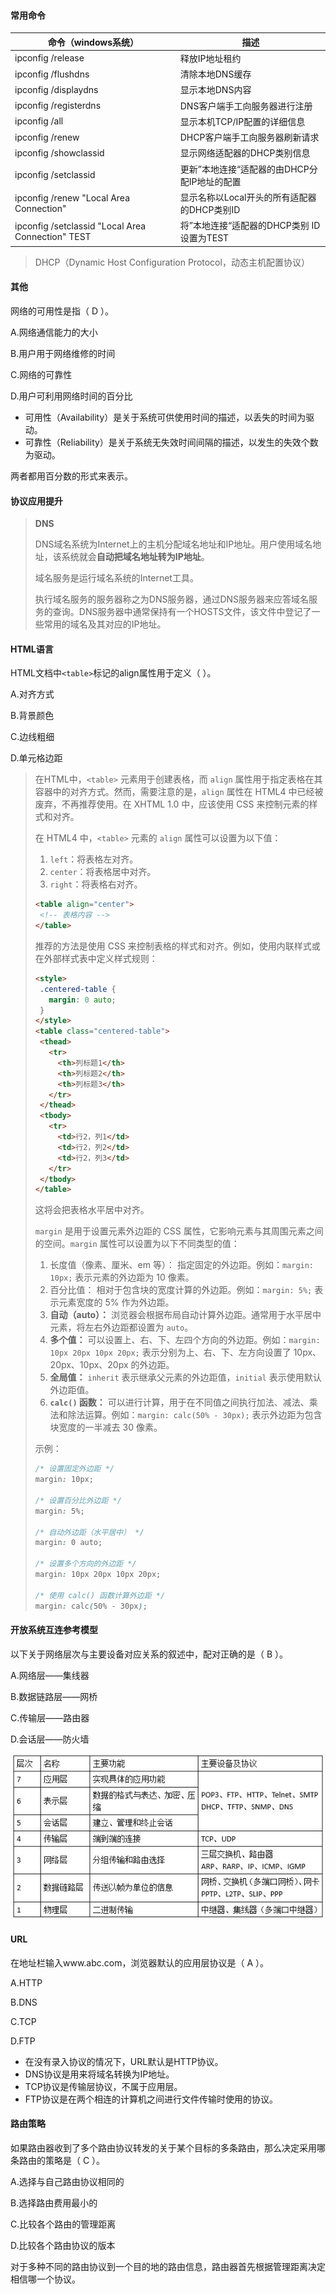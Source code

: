 #### 常用命令

| 命令（windows系统）                               | 描述                                         |
| ------------------------------------------------- | -------------------------------------------- |
| ipconfig /release                                 | 释放IP地址租约                               |
| ipconfig /flushdns                                | 清除本地DNS缓存                              |
| ipconfig /displaydns                              | 显示本地DNS内容                              |
| ipconfig /registerdns                             | DNS客户端手工向服务器进行注册                |
| ipconfig /all                                     | 显示本机TCP/IP配置的详细信息                 |
| ipconfig /renew                                   | DHCP客户端手工向服务器刷新请求               |
| ipconfig /showclassid                             | 显示网络适配器的DHCP类别信息                 |
| ipconfig /setclassid                              | 更新”本地连接“适配器的由DHCP分配IP地址的配置 |
| ipconfig /renew "Local Area Connection"           | 显示名称以Local开头的所有适配器的DHCP类别ID  |
| ipconfig /setclassid "Local Area Connection" TEST | 将”本地连接“适配器的DHCP类别 ID设置为TEST    |

> DHCP（Dynamic Host Configuration Protocol，动态主机配置协议）



#### 其他

网络的可用性是指（ D ）。

A.网络通信能力的大小

B.用户用于网络维修的时间

C.网络的可靠性

D.用户可利用网络时间的百分比

- 可用性（Availability）是关于系统可供使用时间的描述，以丢失的时间为驱动。
- 可靠性（Reliability）是关于系统无失效时间间隔的描述，以发生的失效个数为驱动。

两者都用百分数的形式来表示。



#### 协议应用提升

> **DNS**
>
> DNS域名系统为Internet上的主机分配域名地址和IP地址。用户使用域名地址，该系统就会**自动把域名地址转为IP地址**。
>
> 域名服务是运行域名系统的Internet工具。
>
> 执行域名服务的服务器称之为DNS服务器，通过DNS服务器来应答域名服务的查询。DNS服务器中通常保持有一个HOSTS文件，该文件中登记了一些常用的域名及其对应的IP地址。



#### HTML语言

HTML文档中`<table>`标记的align属性用于定义（  ）。

 A.对齐方式

B.背景颜色

C.边线粗细

D.单元格边距

>在HTML中，`<table>` 元素用于创建表格，而 `align` 属性用于指定表格在其容器中的对齐方式。然而，需要注意的是，`align` 属性在 HTML4 中已经被废弃，不再推荐使用。在 XHTML 1.0 中，应该使用 CSS 来控制元素的样式和对齐。
>
>在 HTML4 中，`<table>` 元素的 `align` 属性可以设置为以下值：
>
>1. `left`：将表格左对齐。
>2. `center`：将表格居中对齐。
>3. `right`：将表格右对齐。
>
>```html
><table align="center">
>  <!-- 表格内容 -->
></table>
>```
>
>推荐的方法是使用 CSS 来控制表格的样式和对齐。例如，使用内联样式或在外部样式表中定义样式规则：
>
>```html
><style>
>  .centered-table {
>    margin: 0 auto;
>  }
></style>
><table class="centered-table">
>  <thead>
>    <tr>
>      <th>列标题1</th>
>      <th>列标题2</th>
>      <th>列标题3</th>
>    </tr>
>  </thead>
>  <tbody>
>    <tr>
>      <td>行2，列1</td>
>      <td>行2，列2</td>
>      <td>行2，列3</td>
>    </tr>
>  </tbody>
></table>
>```
>
>这将会把表格水平居中对齐。
>
>`margin` 是用于设置元素外边距的 CSS 属性，它影响元素与其周围元素之间的空间。`margin` 属性可以设置为以下不同类型的值：
>
>1. 长度值（像素、厘米、em 等）： 指定固定的外边距。例如：`margin: 10px;` 表示元素的外边距为 10 像素。
>2. 百分比值： 相对于包含块的宽度计算的外边距。例如：`margin: 5%;` 表示元素宽度的 5% 作为外边距。
>3. **自动（auto）：** 浏览器会根据布局自动计算外边距。通常用于水平居中元素，将左右外边距都设置为 `auto`。
>4. **多个值：** 可以设置上、右、下、左四个方向的外边距。例如：`margin: 10px 20px 10px 20px;` 表示分别为上、右、下、左方向设置了 10px、20px、10px、20px 的外边距。
>5. **全局值：** `inherit` 表示继承父元素的外边距值，`initial` 表示使用默认外边距值。
>6. **`calc()` 函数：** 可以进行计算，用于在不同值之间执行加法、减法、乘法和除法运算。例如：`margin: calc(50% - 30px);` 表示外边距为包含块宽度的一半减去 30 像素。
>
>示例：
>
>```css
>/* 设置固定外边距 */
>margin: 10px;
>
>/* 设置百分比外边距 */
>margin: 5%;
>
>/* 自动外边距（水平居中） */
>margin: 0 auto;
>
>/* 设置多个方向的外边距 */
>margin: 10px 20px 10px 20px;
>
>/* 使用 calc() 函数计算外边距 */
>margin: calc(50% - 30px);
>```



#### 开放系统互连参考模型

以下关于网络层次与主要设备对应关系的叙述中，配对正确的是（ B ）。

A.网络层——集线器

B.数据链路层——网桥

C.传输层——路由器

D.会话层——防火墙

![img](img/2.jpg)



#### URL

在地址栏输入www.abc.com，浏览器默认的应用层协议是（ A ）。

A.HTTP

B.DNS

C.TCP

D.FTP

- 在没有录入协议的情况下，URL默认是HTTP协议。
- DNS协议是用来将域名转换为IP地址。
- TCP协议是传输层协议，不属于应用层。
- FTP协议是在两个相连的计算机之间进行文件传输时使用的协议。



#### 路由策略

如果路由器收到了多个路由协议转发的关于某个目标的多条路由，那么决定采用哪条路由的策略是（ C ）。

A.选择与自己路由协议相同的

B.选择路由费用最小的

C.比较各个路由的管理距离

D.比较各个路由协议的版本

对于多种不同的路由协议到一个目的地的路由信息，路由器首先根据管理距离决定相信哪一个协议。





































